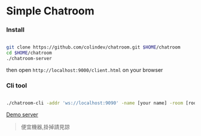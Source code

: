 # Simple Chatroom

### Install

```sh

git clone https://github.com/colindev/chatroom.git $HOME/chatroom
cd $HOME/chatroom
./chatroom-server

```

then open `http://localhost:9000/client.html` on your browser

### Cli tool

```sh

./chatroom-cli -addr 'ws://localhost:9090' -name [your name] -room [room name]

```

[Demo server](http://108.61.180.241:9000/client.html)

> 便宜機器,掛掉請見諒


